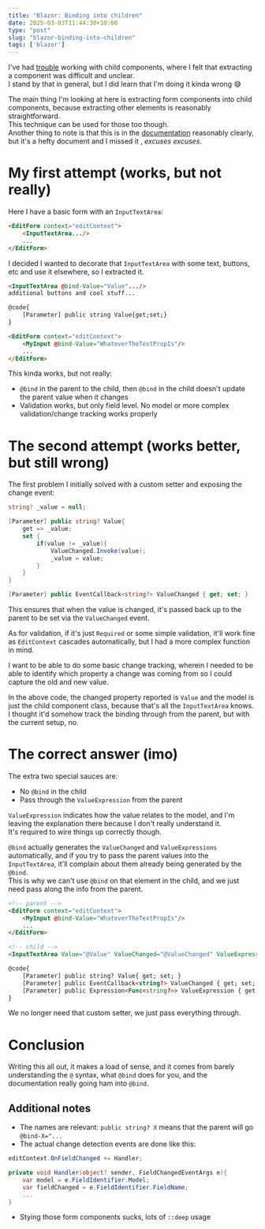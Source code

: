 ```yaml
---
title: "Blazor: Binding into children"
date: 2025-03-03T11:44:30+10:00
type: "post"
slug: "blazor-binding-into-children"
tags: ['blazor']
---
```


I've had [trouble](/content/posts/25-blazor-net5/index.md) working with child components, where I felt that extracting a component was difficult and unclear.  
I stand by that in general, but I did learn that I'm doing it kinda wrong 😅

<!--more-->  

The main thing I'm looking at here is extracting form components into child components, because extracting other elements is reasonably straightforward.  
This technique can be used for those too though.  
Another thing to note is that this is in the [documentation](https://learn.microsoft.com/en-us/aspnet/core/blazor/forms/binding?view=aspnetcore-9.0#input-component-with-full-developer-control) reasonably clearly, but it's a hefty document and I missed it , *excuses excuses*.  

# My first attempt (works, but not really)
Here I have a basic form with an `InputTextArea`:  
```html
<EditForm context="editContext">
    <InputTextArea.../>
    ...
</EditForm>
```

I decided I wanted to decorate that `InputTextArea` with some text, buttons, etc and use it elsewhere, so I extracted it.  

```html
<InputTextArea @bind-Value="Value".../>
additional buttons and cool stuff...

@code{
    [Parameter] public string Value{get;set;}
}
```

```html
<EditForm context="editContext">
    <MyInput @bind-Value="WhateverTheTextPropIs"/>
    ...
</EditForm>
```

This kinda works, but not really:
- `@bind` in the parent to the child, then `@bind` in the child doesn't update the parent value when it changes
- Validation works, but only field level. No model or more complex validation/change tracking works properly

# The second attempt  (works better, but still wrong)

The first problem I initially solved with a custom setter and exposing the change event:
```cs
string? _value = null;

[Parameter] public string? Value{
    get => _value;
    set {
        if(value != _value){
            ValueChanged.Invoke(value);
            _value = value;
        }
    }
}

[Parameter] public EventCallback<string?> ValueChanged { get; set; }
```

This ensures that when the value is changed, it's passed back up to the parent to be set via the `ValueChanged` event.

As for validation, if it's just `Required` or some simple validation, it'll work fine as `EditContext` cascades automatically, but I had a more complex function in mind.  

I want to be able to do some basic change tracking, wherein I needed to be able to identify which property a change was coming from so I could capture the old and new value.  

In the above code, the changed property reported is `Value` and the model is just the child component class, because that's all the `InputTextArea` knows.  
I thought it'd somehow track the binding through from the parent, but with the current setup, no.  

# The correct answer (imo)

The extra two special sauces are:   
- No `@bind` in the child
- Pass through the `ValueExpression` from the parent

`ValueExpression` indicates how the value relates to the model, and I'm leaving the explanation there because I don't really understand it.  
It's required to wire things up correctly though.

`@bind` actually generates the `ValueChanged` and `ValueExpressions` automatically, and if you try to pass the parent values into the `InputTextArea`, it'll complain about them already being generated by the `@bind`.  
This is why we can't use `@bind` on that element in the child, and we just need pass along the info from the parent.  

```html
<!-- parent -->
<EditForm context="editContext">
    <MyInput @bind-Value="WhateverTheTextPropIs"/>
    ...
</EditForm>

<!-- child -->
<InputTextArea Value="@Value" ValueChanged="@ValueChanged" ValueExpression="@ValueExpression" />

@code{
    [Parameter] public string? Value{ get; set; }
    [Parameter] public EventCallback<string?> ValueChanged { get; set; }
    [Parameter] public Expression<Func<string?>> ValueExpression { get; set; }
}
```

We no longer need that custom setter, we just pass everything through.  

# Conclusion  
Writing this all out, it makes a load of sense, and it comes from barely understanding the `@` syntax, what `@bind` does for you, and the documentation really going ham into `@bind`.  

## Additional notes
- The names are relevant: `public string? X` means that the parent will go `@bind-X="...`  
- The actual change detection events are done like this: 
```cs
editContext.OnFieldChanged += Handler;

private void Handler(object? sender, FieldChangedEventArgs e){
    var model = e.FieldIdentifier.Model;
    var fieldChanged = e.FieldIdentifier.FieldName;
    ...
}
```
- Stying those form components sucks, lots of `::deep` usage  